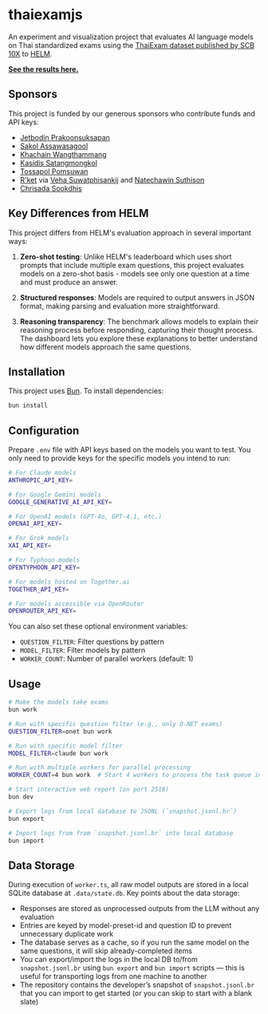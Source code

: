 # thaiexamjs

An experiment and visualization project that evaluates AI language models on Thai standardized exams using the [ThaiExam dataset published by SCB 10X](https://www.scb.co.th/en/about-us/news/oct-2024/scb10x-standford.html) to [HELM](https://crfm.stanford.edu/helm/thaiexam/latest/).

[**See the results here.**](https://dtinth.github.io/thaiexamjs/)

## Sponsors

This project is funded by our generous sponsors who contribute funds and API keys:

- [Jetbodin Prakoonsuksapan](https://github.com/Jetbodin)
- [Sakol Assawasagool](https://github.com/koobitor)
- [Khachain Wangthammang](https://github.com/icez)
- [Kasidis Satangmongkol](https://github.com/toyeiei)
- [Tossapol Pomsuwan](https://github.com/mastervii)
- [R'ket](https://r-ket.app/) via [Veha Suwatphisankij](https://github.com/vehas) and [Natechawin Suthison](https://github.com/nsuthison)
- [Chrisada Sookdhis](https://github.com/chrisadas)

## Key Differences from HELM

This project differs from HELM's evaluation approach in several important ways:

1. **Zero-shot testing**: Unlike HELM's leaderboard which uses short prompts that include multiple exam questions, this project evaluates models on a zero-shot basis - models see only one question at a time and must produce an answer.

2. **Structured responses**: Models are required to output answers in JSON format, making parsing and evaluation more straightforward.

3. **Reasoning transparency**: The benchmark allows models to explain their reasoning process before responding, capturing their thought process. The dashboard lets you explore these explanations to better understand how different models approach the same questions.

## Installation

This project uses [Bun](https://bun.sh/). To install dependencies:

```bash
bun install
```

## Configuration

Prepare `.env` file with API keys based on the models you want to test. You only need to provide keys for the specific models you intend to run:

```sh
# For Claude models
ANTHROPIC_API_KEY=

# For Google Gemini models
GOOGLE_GENERATIVE_AI_API_KEY=

# For OpenAI models (GPT-4o, GPT-4.1, etc.)
OPENAI_API_KEY=

# For Grok models
XAI_API_KEY=

# For Typhoon models
OPENTYPHOON_API_KEY=

# For models hosted on Together.ai
TOGETHER_API_KEY=

# For models accessible via OpenRouter
OPENROUTER_API_KEY=
```

You can also set these optional environment variables:

- `QUESTION_FILTER`: Filter questions by pattern
- `MODEL_FILTER`: Filter models by pattern
- `WORKER_COUNT`: Number of parallel workers (default: 1)

## Usage

```bash
# Make the models take exams
bun work

# Run with specific question filter (e.g., only O-NET exams)
QUESTION_FILTER=onet bun work

# Run with specific model filter
MODEL_FILTER=claude bun work

# Run with multiple workers for parallel processing
WORKER_COUNT=4 bun work  # Start 4 workers to process the task queue in parallel

# Start interactive web report (on port 2518)
bun dev

# Export logs from local database to JSONL (`snapshot.jsonl.br`)
bun export

# Import logs from from `snapshot.jsonl.br` into local database
bun import
```

## Data Storage

During execution of `worker.ts`, all raw model outputs are stored in a local SQLite database at `.data/state.db`. Key points about the data storage:

- Responses are stored as unprocessed outputs from the LLM without any evaluation
- Entries are keyed by model-preset-id and question ID to prevent unnecessary duplicate work
- The database serves as a cache, so if you run the same model on the same questions, it will skip already-completed items
- You can export/import the logs in the local DB to/from `snapshot.jsonl.br` using `bun export` and `bun import` scripts — this is useful for transporting logs from one machine to another
- The repository contains the developer’s snapshot of `snapshot.jsonl.br` that you can import to get started (or you can skip to start with a blank slate)

